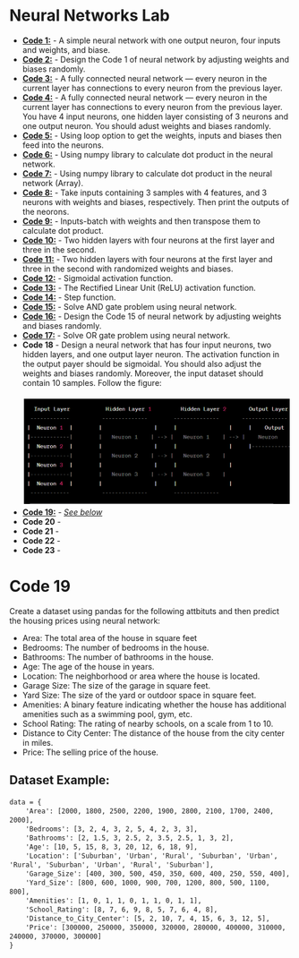# Neural Networks Lab
- **[Code 1:](https://github.com/nishatrhythm/Neural-Networks/blob/main/code1.py)** - A simple neural network with one output neuron, four inputs and weights, and biase.
- **[Code 2:](https://github.com/nishatrhythm/Neural-Networks/blob/main/code2.py)** - Design the Code 1 of neural network by adjusting weights and biases randomly.
- **[Code 3:](https://github.com/nishatrhythm/Neural-Networks/blob/main/code3.py)** - A fully connected neural network — every neuron in the current layer has connections to every neuron from the previous layer.
- **[Code 4:](https://github.com/nishatrhythm/Neural-Networks/blob/main/code4.py)** - A fully connected neural network — every neuron in the current layer has connections to every neuron from the previous layer. You have 4 input neurons, one hidden layer consisting of 3 neurons and one output neuron. You should adust weights and biases randomly.
- **[Code 5:](https://github.com/nishatrhythm/Neural-Networks/blob/main/code5.py)** - Using loop option to get the weights, inputs and biases then feed into the neurons.
- **[Code 6:](https://github.com/nishatrhythm/Neural-Networks/blob/main/code6.py)** - Using numpy library to calculate dot product in the neural network.
- **[Code 7:](https://github.com/nishatrhythm/Neural-Networks/blob/main/code7.py)** - Using numpy library to calculate dot product in the neural network (Array).
- **[Code 8:](https://github.com/nishatrhythm/Neural-Networks/blob/main/code8.py)** - Take inputs containing 3 samples with 4 features, and 3 neurons with weights and biases, respectively. Then print the outputs of the neorons.
- **[Code 9:](https://github.com/nishatrhythm/Neural-Networks/blob/main/code9.py)** - Inputs-batch with weights and then transpose them to calculate dot product.
- **[Code 10:](https://github.com/nishatrhythm/Neural-Networks/blob/main/code10.py)** - Two hidden layers with four neurons at the first layer and three in the second.
- **[Code 11:](https://github.com/nishatrhythm/Neural-Networks/blob/main/code11.py)** - Two hidden layers with four neurons at the first layer and three in the second with randomized weights and biases.
- **[Code 12:](https://github.com/nishatrhythm/Neural-Networks/blob/main/code12.py)** - Sigmoidal activation function.
- **[Code 13:](https://github.com/nishatrhythm/Neural-Networks/blob/main/code13.py)** - The Rectified Linear Unit (ReLU) activation function.
- **[Code 14:](https://github.com/nishatrhythm/Neural-Networks/blob/main/code14.py)** - Step function.
- **[Code 15:](https://github.com/nishatrhythm/Neural-Networks/blob/main/code15.py)** - Solve AND gate problem using neural network.
- **[Code 16:](https://github.com/nishatrhythm/Neural-Networks/blob/main/code16.py)** - Design the Code 15 of neural network by adjusting weights and biases randomly.
- **[Code 17:](https://github.com/nishatrhythm/Neural-Networks/blob/main/code17.py)** - Solve OR gate problem using neural network.
- **Code 18** - Design a neural network that has four input neurons, two hidden layers, and one output layer neuron. The activation function in the output payer should be sigmoidal. You should also adjust the weights and biases randomly. Moreover, the input dataset should contain 10 samples. Follow the figure:<br><br><img src="images/image1.png" alt="Image 1" width="600">
- **[Code 19:](https://github.com/nishatrhythm/Neural-Networks/blob/main/code9.py)** - _[See below](https://github.com/nishatrhythm/Neural-Networks?tab=readme-ov-file#code-19)_
- **Code 20** -
- **Code 21** -
- **Code 22** -
- **Code 23** -

# Code 19
Create a dataset using pandas for the following attbituts and then predict the housing prices using neural network:
- Area: The total area of the house in square feet
- Bedrooms: The number of bedrooms in the house.
- Bathrooms: The number of bathrooms in the house.
- Age: The age of the house in years.
- Location: The neighborhood or area where the house is located.
- Garage Size: The size of the garage in square feet.
- Yard Size: The size of the yard or outdoor space in square feet.
- Amenities: A binary feature indicating whether the house has additional amenities such as a swimming pool, gym, etc.
- School Rating: The rating of nearby schools, on a scale from 1 to 10.
- Distance to City Center: The distance of the house from the city center in miles.
- Price: The selling price of the house.

## Dataset Example:
```
data = {
    'Area': [2000, 1800, 2500, 2200, 1900, 2800, 2100, 1700, 2400, 2000],
    'Bedrooms': [3, 2, 4, 3, 2, 5, 4, 2, 3, 3],
    'Bathrooms': [2, 1.5, 3, 2.5, 2, 3.5, 2.5, 1, 3, 2],
    'Age': [10, 5, 15, 8, 3, 20, 12, 6, 18, 9],
    'Location': ['Suburban', 'Urban', 'Rural', 'Suburban', 'Urban', 'Rural', 'Suburban', 'Urban', 'Rural', 'Suburban'],
    'Garage_Size': [400, 300, 500, 450, 350, 600, 400, 250, 550, 400],
    'Yard_Size': [800, 600, 1000, 900, 700, 1200, 800, 500, 1100, 800],
    'Amenities': [1, 0, 1, 1, 0, 1, 1, 0, 1, 1],
    'School_Rating': [8, 7, 6, 9, 8, 5, 7, 6, 4, 8],
    'Distance_to_City_Center': [5, 2, 10, 7, 4, 15, 6, 3, 12, 5],
    'Price': [300000, 250000, 350000, 320000, 280000, 400000, 310000, 240000, 370000, 300000]
}
